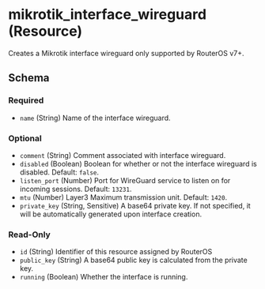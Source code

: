 # mikrotik_interface_wireguard (Resource)
Creates a Mikrotik interface wireguard only supported by RouterOS v7+.



<!-- schema generated by tfplugindocs -->
## Schema

### Required

- `name` (String) Name of the interface wireguard.

### Optional

- `comment` (String) Comment associated with interface wireguard.
- `disabled` (Boolean) Boolean for whether or not the interface wireguard is disabled. Default: `false`.
- `listen_port` (Number) Port for WireGuard service to listen on for incoming sessions. Default: `13231`.
- `mtu` (Number) Layer3 Maximum transmission unit. Default: `1420`.
- `private_key` (String, Sensitive) A base64 private key. If not specified, it will be automatically generated upon interface creation.

### Read-Only

- `id` (String) Identifier of this resource assigned by RouterOS
- `public_key` (String) A base64 public key is calculated from the private key.
- `running` (Boolean) Whether the interface is running.


